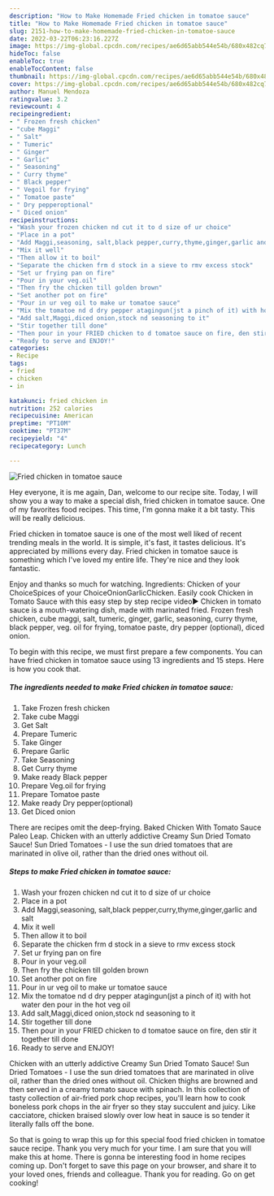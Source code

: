```yaml
---
description: "How to Make Homemade Fried chicken in tomatoe sauce"
title: "How to Make Homemade Fried chicken in tomatoe sauce"
slug: 2151-how-to-make-homemade-fried-chicken-in-tomatoe-sauce
date: 2022-03-22T06:23:16.227Z
image: https://img-global.cpcdn.com/recipes/ae6d65abb544e54b/680x482cq70/fried-chicken-in-tomatoe-sauce-recipe-main-photo.jpg
hideToc: false
enableToc: true
enableTocContent: false
thumbnail: https://img-global.cpcdn.com/recipes/ae6d65abb544e54b/680x482cq70/fried-chicken-in-tomatoe-sauce-recipe-main-photo.jpg
cover: https://img-global.cpcdn.com/recipes/ae6d65abb544e54b/680x482cq70/fried-chicken-in-tomatoe-sauce-recipe-main-photo.jpg
author: Manuel Mendoza
ratingvalue: 3.2
reviewcount: 4
recipeingredient:
- " Frozen fresh chicken"
- "cube Maggi"
- " Salt"
- " Tumeric"
- " Ginger"
- " Garlic"
- " Seasoning"
- " Curry thyme"
- " Black pepper"
- " Vegoil for frying"
- " Tomatoe paste"
- " Dry pepperoptional"
- " Diced onion"
recipeinstructions:
- "Wash your frozen chicken nd cut it to d size of ur choice"
- "Place in a pot"
- "Add Maggi,seasoning, salt,black pepper,curry,thyme,ginger,garlic and salt"
- "Mix it well"
- "Then allow it to boil"
- "Separate the chicken frm d stock in a sieve to rmv excess stock"
- "Set ur frying pan on fire"
- "Pour in your veg.oil"
- "Then fry the chicken till golden brown"
- "Set another pot on fire"
- "Pour in ur veg oil to make ur tomatoe sauce"
- "Mix the tomatoe nd d dry pepper atagingun(jst a pinch of it) with hot water den pour in the hot veg oil"
- "Add salt,Maggi,diced onion,stock nd seasoning to it"
- "Stir together till done"
- "Then pour in your FRIED chicken to d tomatoe sauce on fire, den stir it together till done"
- "Ready to serve and ENJOY!"
categories:
- Recipe
tags:
- fried
- chicken
- in

katakunci: fried chicken in 
nutrition: 252 calories
recipecuisine: American
preptime: "PT10M"
cooktime: "PT37M"
recipeyield: "4"
recipecategory: Lunch

---
```



![Fried chicken in tomatoe sauce](https://img-global.cpcdn.com/recipes/ae6d65abb544e54b/680x482cq70/fried-chicken-in-tomatoe-sauce-recipe-main-photo.jpg)

Hey everyone, it is me again, Dan, welcome to our recipe site. Today, I will show you a way to make a special dish, fried chicken in tomatoe sauce. One of my favorites food recipes. This time, I'm gonna make it a bit tasty. This will be really delicious.

Fried chicken in tomatoe sauce is one of the most well liked of recent trending meals in the world. It is simple, it's fast, it tastes delicious. It's appreciated by millions every day. Fried chicken in tomatoe sauce is something which I've loved my entire life. They're nice and they look fantastic.

Enjoy and thanks so much for watching. Ingredients: Chicken of your ChoiceSpices of your ChoiceOnionGarlicChicken. Easily cook Chicken in Tomato Sauce with this easy step by step recipe video► Chicken in tomato sauce is a mouth-watering dish, made with marinated fried. Frozen fresh chicken, cube maggi, salt, tumeric, ginger, garlic, seasoning, curry thyme, black pepper, veg. oil for frying, tomatoe paste, dry pepper (optional), diced onion.


To begin with this recipe, we must first prepare a few components. You can have fried chicken in tomatoe sauce using 13 ingredients and 15 steps. Here is how you cook that.

<!--inarticleads1-->

##### The ingredients needed to make Fried chicken in tomatoe sauce:

1. Take  Frozen fresh chicken
1. Take cube Maggi
1. Get  Salt
1. Prepare  Tumeric
1. Take  Ginger
1. Prepare  Garlic
1. Take  Seasoning
1. Get  Curry thyme
1. Make ready  Black pepper
1. Prepare  Veg.oil for frying
1. Prepare  Tomatoe paste
1. Make ready  Dry pepper(optional)
1. Get  Diced onion


There are recipes omit the deep-frying. Baked Chicken With Tomato Sauce Paleo Leap. Chicken with an utterly addictive Creamy Sun Dried Tomato Sauce! Sun Dried Tomatoes - I use the sun dried tomatoes that are marinated in olive oil, rather than the dried ones without oil. 

<!--inarticleads2-->

##### Steps to make Fried chicken in tomatoe sauce:

1. Wash your frozen chicken nd cut it to d size of ur choice
1. Place in a pot
1. Add Maggi,seasoning, salt,black pepper,curry,thyme,ginger,garlic and salt
1. Mix it well
1. Then allow it to boil
1. Separate the chicken frm d stock in a sieve to rmv excess stock
1. Set ur frying pan on fire
1. Pour in your veg.oil
1. Then fry the chicken till golden brown
1. Set another pot on fire
1. Pour in ur veg oil to make ur tomatoe sauce
1. Mix the tomatoe nd d dry pepper atagingun(jst a pinch of it) with hot water den pour in the hot veg oil
1. Add salt,Maggi,diced onion,stock nd seasoning to it
1. Stir together till done
1. Then pour in your FRIED chicken to d tomatoe sauce on fire, den stir it together till done
1. Ready to serve and ENJOY!

Chicken with an utterly addictive Creamy Sun Dried Tomato Sauce! Sun Dried Tomatoes - I use the sun dried tomatoes that are marinated in olive oil, rather than the dried ones without oil. Chicken thighs are browned and then served in a creamy tomato sauce with spinach. In this collection of tasty collection of air-fried pork chop recipes, you&#39;ll learn how to cook boneless pork chops in the air fryer so they stay succulent and juicy. Like cacciatore, chicken braised slowly over low heat in sauce is so tender it literally falls off the bone. 

So that is going to wrap this up for this special food fried chicken in tomatoe sauce recipe. Thank you very much for your time. I am sure that you will make this at home. There is gonna be interesting food in home recipes coming up. Don't forget to save this page on your browser, and share it to your loved ones, friends and colleague. Thank you for reading. Go on get cooking!
